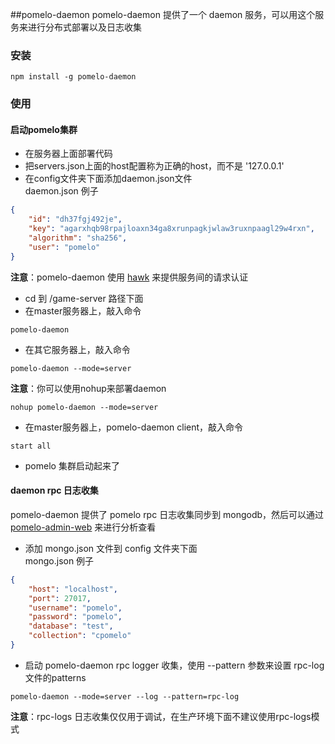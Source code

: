 ##pomelo-daemon
pomelo-daemon 提供了一个 daemon 服务，可以用这个服务来进行分布式部署以及日志收集

### 安装
```
npm install -g pomelo-daemon
```

### 使用
#### 启动pomelo集群  
* 在服务器上面部署代码  
* 把servers.json上面的host配置称为正确的host，而不是 '127.0.0.1'  
* 在config文件夹下面添加daemon.json文件  
daemon.json 例子
```json
{
    "id": "dh37fgj492je",
    "key": "agarxhqb98rpajloaxn34ga8xrunpagkjwlaw3ruxnpaagl29w4rxn",
    "algorithm": "sha256",
    "user": "pomelo"
}
```
**注意**：pomelo-daemon 使用 [hawk](https://github.com/hueniverse/hawk) 来提供服务间的请求认证  
* cd 到 /game-server 路径下面  
* 在master服务器上，敲入命令  
```
pomelo-daemon
```
* 在其它服务器上，敲入命令  
```
pomelo-daemon --mode=server
```
**注意**：你可以使用nohup来部署daemon  
```
nohup pomelo-daemon --mode=server
```
* 在master服务器上，pomelo-daemon client，敲入命令  
```
start all
```
* pomelo 集群启动起来了  

#### daemon rpc 日志收集  
pomelo-daemon 提供了 pomelo rpc 日志收集同步到 mongodb，然后可以通过 [pomelo-admin-web](https://github.com/NetEase/pomelo-admin-web) 来进行分析查看  
* 添加 mongo.json 文件到 config 文件夹下面  
mongo.json 例子  
```json
{
    "host": "localhost",
    "port": 27017,
    "username": "pomelo",
    "password": "pomelo",
    "database": "test",
    "collection": "cpomelo"
}
```
* 启动 pomelo-daemon rpc logger 收集，使用 --pattern 参数来设置 rpc-log 文件的patterns  
```
pomelo-daemon --mode=server --log --pattern=rpc-log
```
**注意**：rpc-logs 日志收集仅仅用于调试，在生产环境下面不建议使用rpc-logs模式  
